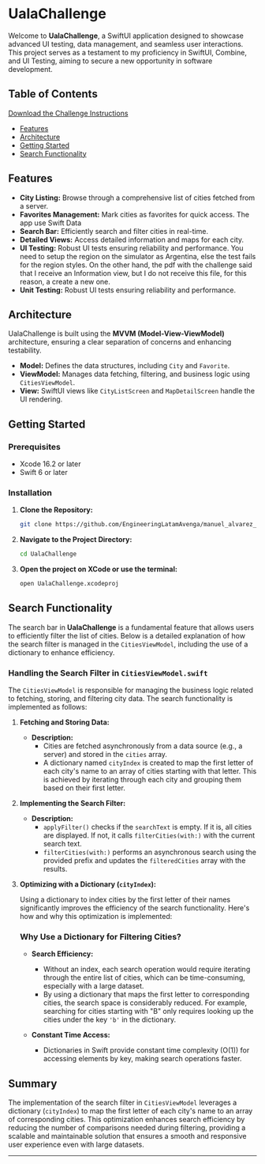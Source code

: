 # UalaChallenge

Welcome to **UalaChallenge**, a SwiftUI application designed to showcase advanced UI testing, data management, and seamless user interactions. This project serves as a testament to my proficiency in SwiftUI, Combine, and UI Testing, aiming to secure a new opportunity in software development.

## Table of Contents

[Download the Challenge Instructions](https://github.com/EngineeringLatamAvenga/manuel_alvarez_ios_challenge/blob/main/Mobile%20Challenge%20-%20v0.5%20(1).pdf)

- [Features](#features)
- [Architecture](#architecture)
- [Getting Started](#getting-started)
- [Search Functionality](#search-functionality)


## Features

- **City Listing:** Browse through a comprehensive list of cities fetched from a server.
- **Favorites Management:** Mark cities as favorites for quick access. The app use Swift Data
- **Search Bar:** Efficiently search and filter cities in real-time.
- **Detailed Views:** Access detailed information and maps for each city.
- **UI Testing:** Robust UI tests ensuring reliability and performance. You need to setup the region on the simulator as Argentina, else the test fails for the region styles. On the other hand, the pdf with the challenge said that I receive an Information view, but I do not receive this file, for this reason, a create a new one.
- **Unit Testing:** Robust UI tests ensuring reliability and performance.

## Architecture

UalaChallenge is built using the **MVVM (Model-View-ViewModel)** architecture, ensuring a clear separation of concerns and enhancing testability.

- **Model:** Defines the data structures, including `City` and `Favorite`.
- **ViewModel:** Manages data fetching, filtering, and business logic using `CitiesViewModel`.
- **View:** SwiftUI views like `CityListScreen` and `MapDetailScreen` handle the UI rendering.

## Getting Started

### Prerequisites

- Xcode 16.2 or later
- Swift 6 or later


### Installation

1. **Clone the Repository:**

   ```bash
   git clone https://github.com/EngineeringLatamAvenga/manuel_alvarez_ios_challenge
   ```

2. **Navigate to the Project Directory:**

   ```bash
   cd UalaChallenge
   ```

3. **Open the project on XCode or use the terminal:**

   ```bash
   open UalaChallenge.xcodeproj
   ```

## Search Functionality

The search bar in **UalaChallenge** is a fundamental feature that allows users to efficiently filter the list of cities. Below is a detailed explanation of how the search filter is managed in the `CitiesViewModel`, including the use of a dictionary to enhance efficiency.

### **Handling the Search Filter in `CitiesViewModel.swift`**

The `CitiesViewModel` is responsible for managing the business logic related to fetching, storing, and filtering city data. The search functionality is implemented as follows:

1. **Fetching and Storing Data:**

    - **Description:**
        - Cities are fetched asynchronously from a data source (e.g., a server) and stored in the `cities` array.
        - A dictionary named `cityIndex` is created to map the first letter of each city's name to an array of cities starting with that letter. This is achieved by iterating through each city and grouping them based on their first letter.

2. **Implementing the Search Filter:**

    - **Description:**
        - `applyFilter()` checks if the `searchText` is empty. If it is, all cities are displayed. If not, it calls `filterCities(with:)` with the current search text.
        - `filterCities(with:)` performs an asynchronous search using the provided prefix and updates the `filteredCities` array with the results.

3. **Optimizing with a Dictionary (`cityIndex`):**

    Using a dictionary to index cities by the first letter of their names significantly improves the efficiency of the search functionality. Here's how and why this optimization is implemented:

    ### **Why Use a Dictionary for Filtering Cities?**

    - **Search Efficiency:**
        - Without an index, each search operation would require iterating through the entire list of cities, which can be time-consuming, especially with a large dataset.
        - By using a dictionary that maps the first letter to corresponding cities, the search space is considerably reduced. For example, searching for cities starting with "B" only requires looking up the cities under the key `'b'` in the dictionary.

    - **Constant Time Access:**
        - Dictionaries in Swift provide constant time complexity \(O(1)\) for accessing elements by key, making search operations faster.


## Summary

The implementation of the search filter in `CitiesViewModel` leverages a dictionary (`cityIndex`) to map the first letter of each city's name to an array of corresponding cities. This optimization enhances search efficiency by reducing the number of comparisons needed during filtering, providing a scalable and maintainable solution that ensures a smooth and responsive user experience even with large datasets.

---